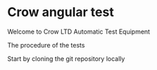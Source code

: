 Crow angular test
=================

Welcome to Crow LTD Automatic Test Equipment

The procedure of the tests 

Start by cloning the git repository locally 


